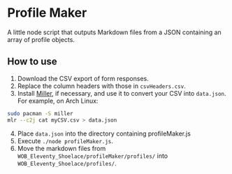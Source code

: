 # Profile Maker

A little node script that outputs Markdown files from a JSON containing an array of profile objects. 

## How to use
1. Download the CSV export of form responses.
2. Replace the column headers with those in `csvHeaders.csv`.
3. Install [Miller](https://miller.readthedocs.io/en/latest/), if necessary, and use it to convert your CSV into `data.json`. For example, on Arch Linux:
```bash
sudo pacman -S miller
mlr --c2j cat myCSV.csv > data.json   
```
4. Place `data.json` into the directory containing profileMaker.js
5. Execute `./node profileMaker.js`.
6. Move the markdown files from `WOB_Eleventy_Shoelace/profileMaker/profiles/` into `WOB_Eleventy_Shoelace/profiles/`.
